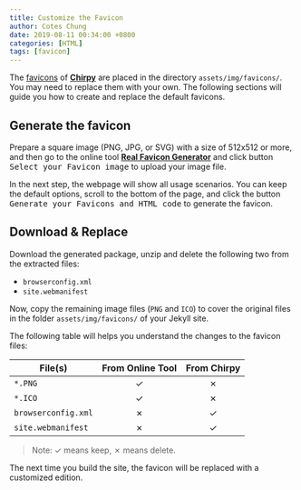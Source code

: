 ```yaml
---
title: Customize the Favicon
author: Cotes Chung
date: 2019-08-11 00:34:00 +0800
categories: [HTML]
tags: [favicon]
---
```


The [favicons](https://www.favicon-generator.org/about/) of [**Chirpy**](https://github.com/cotes2020/jekyll-theme-chirpy/) are placed in the directory `assets/img/favicons/`. You may need to replace them with your own. The following sections will guide you how to create and replace the default favicons.

## Generate the favicon

Prepare a square image (PNG, JPG, or SVG) with a size of 512x512 or more, and then go to the online tool [**Real Favicon Generator**](https://realfavicongenerator.net/) and click button <kbd>Select your Favicon image</kbd> to upload your image file.

In the next step, the webpage will show all usage scenarios. You can keep the default options, scroll to the bottom of the page, and click the button <kbd>Generate your Favicons and HTML code</kbd> to generate the favicon.

## Download & Replace

Download the generated package, unzip and delete the following two from the extracted files:

- `browserconfig.xml`
- `site.webmanifest`

Now, copy the remaining image files (`PNG` and `ICO`) to cover the original files in the folder `assets/img/favicons/` of your Jekyll site.

The following table will helps you understand the changes to the favicon files:

| File(s)             | From Online Tool                  | From Chirpy |
|---------------------|:---------------------------------:|:-----------:|
| `*.PNG`             | ✓                                 | ✗           |
| `*.ICO`             | ✓                                 | ✗           |
| `browserconfig.xml` | ✗                                 | ✓           |
| `site.webmanifest`  | ✗                                 | ✓           |

> Note: ✓ means keep, ✗ means delete.

The next time you build the site, the favicon will be replaced with a customized edition.
